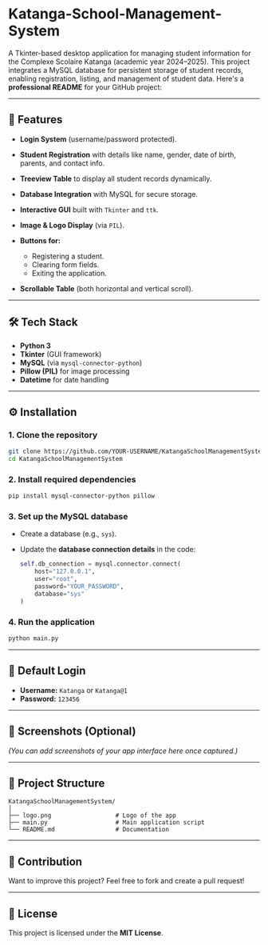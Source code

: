 # Katanga-School-Management-System
A Tkinter-based desktop application for managing student information for the Complexe Scolaire Katanga (academic year 2024–2025). This project integrates a MySQL database for persistent storage of student records, enabling registration, listing, and management of student data.
Here's a **professional README** for your GitHub project:

---

## 🚀 Features

* **Login System** (username/password protected).
* **Student Registration** with details like name, gender, date of birth, parents, and contact info.
* **Treeview Table** to display all student records dynamically.
* **Database Integration** with MySQL for secure storage.
* **Interactive GUI** built with `Tkinter` and `ttk`.
* **Image & Logo Display** (via `PIL`).
* **Buttons for:**

  * Registering a student.
  * Clearing form fields.
  * Exiting the application.
* **Scrollable Table** (both horizontal and vertical scroll).

---

## 🛠️ Tech Stack

* **Python 3**
* **Tkinter** (GUI framework)
* **MySQL** (via `mysql-connector-python`)
* **Pillow (PIL)** for image processing
* **Datetime** for date handling

---

## ⚙️ Installation

### **1. Clone the repository**

```bash
git clone https://github.com/YOUR-USERNAME/KatangaSchoolManagementSystem.git
cd KatangaSchoolManagementSystem
```

### **2. Install required dependencies**

```bash
pip install mysql-connector-python pillow
```

### **3. Set up the MySQL database**

* Create a database (e.g., `sys`).
* Update the **database connection details** in the code:

  ```python
  self.db_connection = mysql.connector.connect(
      host="127.0.0.1",
      user="root",
      password="YOUR_PASSWORD",
      database="sys"
  )
  ```

### **4. Run the application**

```bash
python main.py
```

---

## 🔑 Default Login

* **Username:** `Katanga` or `Katanga@1`
* **Password:** `123456`

---

## 📸 Screenshots (Optional)

*(You can add screenshots of your app interface here once captured.)*

---

## 📂 Project Structure

```
KatangaSchoolManagementSystem/
│
├── logo.png                  # Logo of the app
├── main.py                   # Main application script
└── README.md                 # Documentation
```

---

## 🤝 Contribution

Want to improve this project? Feel free to fork and create a pull request!

---

## 📜 License

This project is licensed under the **MIT License**.
